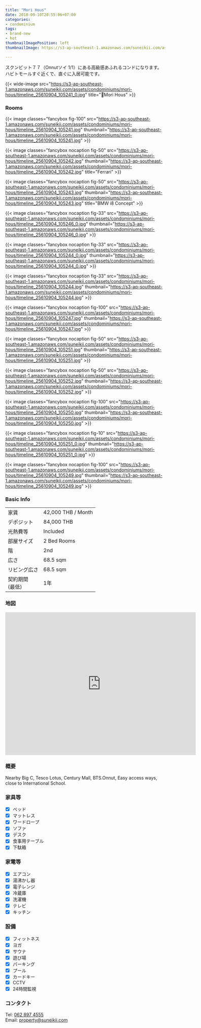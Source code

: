 ```yaml
---
title: "Mori Hous"
date: 2018-09-10T20:55:06+07:00
categories:
- condominium
tags:
- brand-new
- hot
thumbnailImagePosition: left
thumbnailImage: https://s3-ap-southeast-1.amazonaws.com/suneikii.com/assets/condominiums/mori-hous/timeline_25610904_105240.jpg

---
```


スクンビット７７（Onnutソイ 1/1）にある高級感あふれるコンドになります。ハビトモールすぐ近くで、直ぐに入居可能です。
<!--more-->

<p></p>

{{< wide-image src="https://s3-ap-southeast-1.amazonaws.com/suneikii.com/assets/condominiums/mori-hous/timeline_25610904_105241_0.jpg" title="Mori Hous" >}}

### Rooms

<p></p>

{{< image classes="fancybox fig-100" src="https://s3-ap-southeast-1.amazonaws.com/suneikii.com/assets/condominiums/mori-hous/timeline_25610904_105241.jpg" thumbnail="https://s3-ap-southeast-1.amazonaws.com/suneikii.com/assets/condominiums/mori-hous/timeline_25610904_105241.jpg" >}}

{{< image classes="fancybox nocaption fig-50" src="https://s3-ap-southeast-1.amazonaws.com/suneikii.com/assets/condominiums/mori-hous/timeline_25610904_105242.jpg" thumbnail="https://s3-ap-southeast-1.amazonaws.com/suneikii.com/assets/condominiums/mori-hous/timeline_25610904_105242.jpg" title="Ferrari" >}}

{{< image classes="fancybox nocaption fig-50" src="https://s3-ap-southeast-1.amazonaws.com/suneikii.com/assets/condominiums/mori-hous/timeline_25610904_105243.jpg" thumbnail="https://s3-ap-southeast-1.amazonaws.com/suneikii.com/assets/condominiums/mori-hous/timeline_25610904_105243.jpg" title="BMW i8 Concept" >}}

{{< image classes="fancybox nocaption fig-33" src="https://s3-ap-southeast-1.amazonaws.com/suneikii.com/assets/condominiums/mori-hous/timeline_25610904_105246_0.jpg" thumbnail="https://s3-ap-southeast-1.amazonaws.com/suneikii.com/assets/condominiums/mori-hous/timeline_25610904_105246_0.jpg" >}}

{{< image classes="fancybox nocaption fig-33" src="https://s3-ap-southeast-1.amazonaws.com/suneikii.com/assets/condominiums/mori-hous/timeline_25610904_105244_0.jpg" thumbnail="https://s3-ap-southeast-1.amazonaws.com/suneikii.com/assets/condominiums/mori-hous/timeline_25610904_105244_0.jpg" >}}

{{< image classes="fancybox nocaption fig-33" src="https://s3-ap-southeast-1.amazonaws.com/suneikii.com/assets/condominiums/mori-hous/timeline_25610904_105244.jpg" thumbnail="https://s3-ap-southeast-1.amazonaws.com/suneikii.com/assets/condominiums/mori-hous/timeline_25610904_105244.jpg" >}}

{{< image classes="fancybox nocaption fig-100" src="https://s3-ap-southeast-1.amazonaws.com/suneikii.com/assets/condominiums/mori-hous/timeline_25610904_105247.jpg" thumbnail="https://s3-ap-southeast-1.amazonaws.com/suneikii.com/assets/condominiums/mori-hous/timeline_25610904_105247.jpg" >}}

{{< image classes="fancybox nocaption fig-50" src="https://s3-ap-southeast-1.amazonaws.com/suneikii.com/assets/condominiums/mori-hous/timeline_25610904_105251.jpg" thumbnail="https://s3-ap-southeast-1.amazonaws.com/suneikii.com/assets/condominiums/mori-hous/timeline_25610904_105251.jpg" >}}

{{< image classes="fancybox nocaption fig-50" src="https://s3-ap-southeast-1.amazonaws.com/suneikii.com/assets/condominiums/mori-hous/timeline_25610904_105252.jpg" thumbnail="https://s3-ap-southeast-1.amazonaws.com/suneikii.com/assets/condominiums/mori-hous/timeline_25610904_105252.jpg" >}}

{{< image classes="fancybox nocaption fig-100" src="https://s3-ap-southeast-1.amazonaws.com/suneikii.com/assets/condominiums/mori-hous/timeline_25610904_105250.jpg" thumbnail="https://s3-ap-southeast-1.amazonaws.com/suneikii.com/assets/condominiums/mori-hous/timeline_25610904_105250.jpg" >}}

{{< image classes="fancybox nocaption fig-10" src="https://s3-ap-southeast-1.amazonaws.com/suneikii.com/assets/condominiums/mori-hous/timeline_25610904_105251_0.jpg" thumbnail="https://s3-ap-southeast-1.amazonaws.com/suneikii.com/assets/condominiums/mori-hous/timeline_25610904_105251_0.jpg" >}}

{{< image classes="fancybox nocaption fig-100" src="https://s3-ap-southeast-1.amazonaws.com/suneikii.com/assets/condominiums/mori-hous/timeline_25610904_105249.jpg" thumbnail="https://s3-ap-southeast-1.amazonaws.com/suneikii.com/assets/condominiums/mori-hous/timeline_25610904_105249.jpg" >}}

<p></p>

### Basic Info

|  |  |
|----------|------------|
| 家賃 | 42,000 THB / Month |
| デポジット  | 84,000 THB |
| 光熱費等 |Included|
| 部屋サイズ | 2 Bed Rooms |
| 階 |2nd|
| 広さ | 68.5 sqm |
| リビング広さ | 68.5 sqm |
| 契約期間<br>(最低) | 1年 |


<p></p>

### 地図

<p></p>

<iframe width="600" height="450" frameborder="0" style="border:0" src="https://www.google.com/maps/embed/v1/place?q=place_id:ChIJf_LiUsCf4jARCS3Wp-6I4jQ&key=AIzaSyDdueX_zbg1XGbwPCLZqpc_trVmgbaPs1I" allowfullscreen></iframe>

<p></p>

### 概要

<p></p>
Nearby Big C, Tesco Lotus, Century Mall, BTS.Onnut, Easy access ways, close to International School.

### 家具等

- [x] ベッド
- [x] マットレス
- [x] ワードロープ
- [x] ソファ
- [x] デスク
- [x] 食事用テーブル
- [x] 下駄箱

### 家電等

- [x] エアコン
- [x] 湯沸かし器
- [x] 電子レンジ
- [x] 冷蔵庫
- [x] 洗濯機
- [x] テレビ
- [x] キッチン 

### 設備

- [x] フィットネス
- [x] ヨガ
- [x] サウナ
- [x] 遊び場
- [x] パーキング
- [x] プール
- [x] カードキー
- [x] CCTV
- [x] 24時間監視

### コンタクト

Tel: <a href="tel:062 897 4555">062 897 4555</a><br>
Email: <a href="mailto:property@suneikii.com">property@suneikii.com</a>